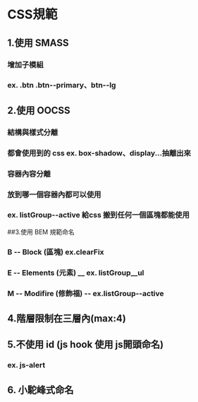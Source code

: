 # CSS規範

## 1.使用 SMASS

### 增加子模組
### ex. .btn .btn--primary、btn--lg

## 2.使用 OOCSS

### 結構與樣式分離
### 都會使用到的 css ex. box-shadow、display...抽離出來
### 容器內容分離
### 放到哪一個容器內都可以使用
### ex. listGroup--active 給css 搬到任何一個區塊都能使用

##3.使用 BEM 規範命名

### B -- Block (區塊) ex.clearFix
### E -- Elements (元素) __  ex. listGroup__ul
### M -- Modifire (修飾福) --  ex.listGroup--active

## 4.階層限制在三層內(max:4)

## 5.不使用 id (js hook 使用 js開頭命名)

### ex. js-alert

## 6. 小駝峰式命名
